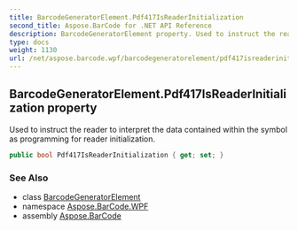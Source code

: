 ```yaml
---
title: BarcodeGeneratorElement.Pdf417IsReaderInitialization
second_title: Aspose.BarCode for .NET API Reference
description: BarcodeGeneratorElement property. Used to instruct the reader to interpret the data contained within the symbol as programming for reader initialization
type: docs
weight: 1130
url: /net/aspose.barcode.wpf/barcodegeneratorelement/pdf417isreaderinitialization/
---
```

## BarcodeGeneratorElement.Pdf417IsReaderInitialization property

Used to instruct the reader to interpret the data contained within the symbol as programming for reader initialization.

```csharp
public bool Pdf417IsReaderInitialization { get; set; }
```

### See Also

* class [BarcodeGeneratorElement](../)
* namespace [Aspose.BarCode.WPF](../../../aspose.barcode.wpf/)
* assembly [Aspose.BarCode](../../../)


